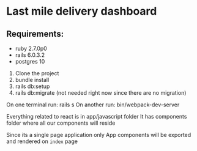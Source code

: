 # Last mile delivery dashboard
## Requirements:

* ruby 2.7.0p0
* rails 6.0.3.2
* postgres 10

1. Clone the project
2. bundle install
3. rails db:setup
4. rails db:migrate (not needed right now since there are no migration)

On one terminal run: rails s
On another run: bin/webpack-dev-server

Everything related to react is in app/javascript folder
It has components folder where all our components will reside

Since its a single page application only App components will be exported and rendered on `index` page 


